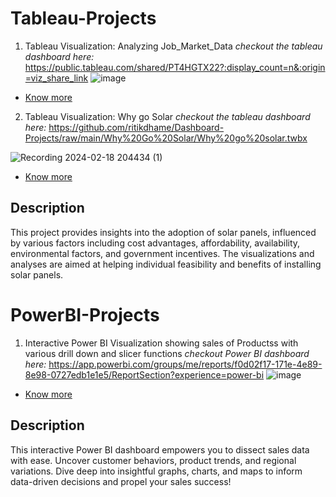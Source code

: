 # Tableau-Projects
1. Tableau Visualization: Analyzing Job_Market_Data
*checkout the tableau dashboard here:*
https://public.tableau.com/shared/PT4HGTX22?:display_count=n&:origin=viz_share_link
![image](https://github.com/ritikdhame/Tableau-Projects/assets/7029092/03086ec1-a911-4f1e-b13d-a9ed4454f173)


  - [Know more](https://github.com/ritikdhame/Dashboard-Projects/blob/main/Data%20Related%20Jobs/README.md)
    
2. Tableau Visualization: Why go Solar
*checkout the tableau dashboard here:*
https://github.com/ritikdhame/Dashboard-Projects/raw/main/Why%20Go%20Solar/Why%20go%20solar.twbx

![Recording 2024-02-18 204434 (1)](https://github.com/ritikdhame/Dashboard-Projects/assets/7029092/6296f3a0-bf0e-4ae1-bf36-b1c2c5162abe)


- [Know more](https://github.com/ritikdhame/Dashboard-Projects/blob/main/Why%20Go%20Solar/README.md)
    
## Description

This project provides insights into the adoption of solar panels, influenced by various factors including cost advantages, affordability, availability, environmental factors, and government incentives. The visualizations and analyses are aimed at helping individual feasibility and benefits of installing solar panels.


# PowerBI-Projects
1. Interactive Power BI Visualization showing sales of Productss with  various drill down and slicer functions
*checkout Power BI dashboard here:*
https://app.powerbi.com/groups/me/reports/f0d02f17-171e-4e89-8e98-0727edb1e1e5/ReportSection?experience=power-bi
![image](https://github.com/ritikdhame/Dashboard-Projects/assets/7029092/80a0b37f-4da3-468d-9619-4d1964881227)


  - [Know more](https://github.com/ritikdhame/Dashboard-Projects/tree/main/Sales%20Analysis#readme)


## Description
This interactive Power BI dashboard empowers you to dissect sales data with ease. Uncover customer behaviors, product trends, and regional variations. Dive deep into insightful graphs, charts, and maps to inform data-driven decisions and propel your sales success!


